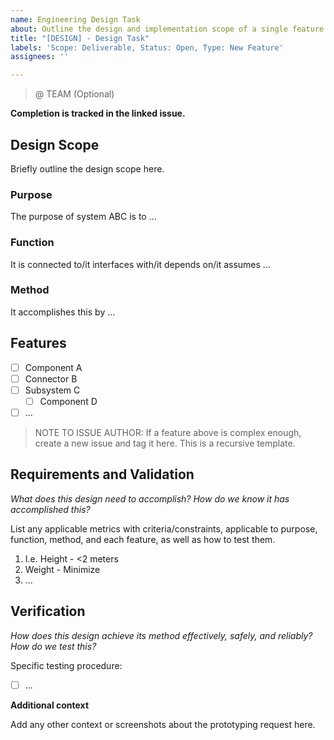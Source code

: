 ```yaml
---
name: Engineering Design Task
about: Outline the design and implementation scope of a single feature
title: "[DESIGN] - Design Task"
labels: 'Scope: Deliverable, Status: Open, Type: New Feature'
assignees: ''

---
```


> @ TEAM (Optional)

**Completion is tracked in the linked issue.**

## Design Scope

Briefly outline the design scope here.

### Purpose

The purpose of system ABC is to ...

### Function

It is connected to/it interfaces with/it depends on/it assumes ...

### Method

It accomplishes this by ...

## Features

- [ ] Component A
- [ ] Connector B
- [ ] Subsystem C
  - [ ] Component D
- [ ] ...

> NOTE TO ISSUE AUTHOR: If a feature above is complex enough, create a new issue and tag it here. This is a recursive template.

## Requirements and Validation

_What does this design need to accomplish? How do we know it has accomplished this?_

List any applicable metrics with criteria/constraints, applicable to purpose, function, method, and each feature, as well as how to test them.
1. I.e. Height - <2 meters
2. Weight - Minimize
3. ...

## Verification

_How does this design achieve its method effectively, safely, and reliably? How do we test this?_

Specific testing procedure:
- [ ] ...

**Additional context**

Add any other context or screenshots about the prototyping request here.

